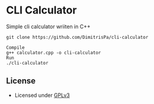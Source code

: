 # CLI Calculator

Simple cli calculator wriiten in C++

``` {.bash}
git clone https://github.com/DimitrisPa/cli-calculator
```

``` {.bash}
Compile
g++ calculator.cpp -o cli-calculator
Run
./cli-calculator
```

## License
- Licensed under [GPLv3](LICENSE)
